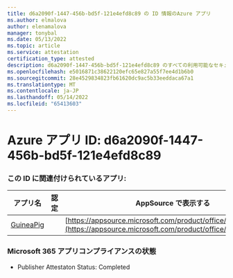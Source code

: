 ```yaml
---
title: d6a2090f-1447-456b-bd5f-121e4efd8c89 の ID 情報のAzure アプリ
ms.author: elmalova
author: elenamalova
manager: tonybal
ms.date: 05/13/2022
ms.topic: article
ms.service: attestation
certification_type: attested
description: d6a2090f-1447-456b-bd5f-121e4efd8c89 のすべての利用可能なセキュリティとコンプライアンス情報。
ms.openlocfilehash: e5016871c38622120efc65e827a55f7ee4d1b6b0
ms.sourcegitcommit: 28e4529834823fb61620dc9ac5b33eeddaca67a1
ms.translationtype: MT
ms.contentlocale: ja-JP
ms.lasthandoff: 05/14/2022
ms.locfileid: "65413603"
---
```

# <a name="azure-app-id-d6a2090f-1447-456b-bd5f-121e4efd8c89"></a>Azure アプリ ID: d6a2090f-1447-456b-bd5f-121e4efd8c89


### <a name="apps-associated-with-this-id"></a>この ID に関連付けられているアプリ:
| **アプリ名** | **認定** | **AppSource で表示する** |
|--------------|---------------|-----------------------|
| [GuineaPig](../forward/WA200003486.md) |  | [https://appsource.microsoft.com/product/office/WA200003486](https://appsource.microsoft.com/product/office/WA200003486) |

### <a name="microsoft-365-app-compliance-status"></a>Microsoft 365 アプリコンプライアンスの状態
- Publisher Attestaton Status: Completed
